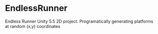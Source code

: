 # EndlessRunner

Endless Runner Unity 5.5 2D project.  Programatically generating platforms at random (x,y) coordinates
